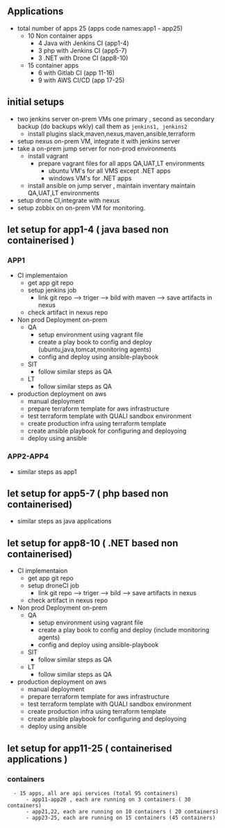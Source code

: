 ## Applications
* total number of apps 25 (apps code names:app1 - app25)
  - 10 Non container apps
    - 4 Java with Jenkins CI (app1-4)
    - 3 php with Jenkins CI (app5-7)
    - 3 .NET with Drone CI (app8-10)
  - 15 container apps
    - 6 with Gitlab CI (app 11-16)
    - 9 with AWS CI/CD (app 17-25)
## initial setups
  - two jenkins server on-prem VMs one primary , second as secondary backup (do backups wkly)   call them as ` jenkins1, jenkins2 `
      - install plugins slack,maven,nexus,maven,ansible,terraform
  - setup nexus on-prem VM, integrate it with jenkins server
  - take a on-prem jump server for non-prod environments
      - install vagrant
          - prepare vagrant files for all apps QA,UAT,LT environments
            - ubuntu VM's for all VMS except .NET apps
            - windows VM's for .NET apps
      - install ansible on jump server , maintain inventary maintain QA,UAT,LT environments
  - setup drone CI,integrate with nexus
  - setup zobbix on on-prem VM for monitoring.
## let setup for app1-4 ( java based non containerised )
### APP1
 - CI implementaion
   - get app git repo
   - setup jenkins job 
        - link git repo --> triger --> bild with maven --> save artifacts in nexus
   - check artifact in nexus repo
 - Non prod Deployment on-prem
    - QA
      - setup environment using vagrant file
      - create a play book to config and deploy (ubuntu,java,tomcat,monitoring agents)
      - config and deploy using ansible-playbook
    - SIT
      - follow similar steps as QA
    - LT
      - follow similar steps as QA
  - production deployment on aws
    - manual deployment
    - prepare terraform template for aws infrastructure
    - test terraform template with QUALI sandbox environment
    - create production infra using terraform template 
    - create ansible playbook for configuring and deployoing 
    - deploy using ansible
### APP2-APP4
  - similar steps as app1
## let setup for app5-7 ( php based non containerised)
  - similar steps as java applications
## let setup for app8-10 ( .NET based non containerised)
 - CI implementaion
   - get app git repo
   - setup droneCI job 
        - link git repo --> triger --> bild  --> save artifacts in nexus
   - check artifact in nexus repo
 - Non prod Deployment on-prem
    - QA
      - setup environment using vagrant file
      - create a play book to config and deploy (include monitoring agents)
      - config and deploy using ansible-playbook
    - SIT
      - follow similar steps as QA
    - LT
      - follow similar steps as QA
  - production deployment on aws
    - manual deployment
    - prepare terraform template for aws infrastructure
    - test terraform template with QUALI sandbox environment
    - create production infra using terraform template 
    - create ansible playbook for configuring and deployoing 
    - deploy using ansible
  

## let setup for app11-25 ( containerised applications )
  ### containers
      - 15 apps, all are api services (total 95 containers)
          - app11-app20 , each are running on 3 containers ( 30 containers)
          - app21,22, each are running on 10 containers ( 20 containers)
          - app23-25, each are running on 15 containers (45 containers)

